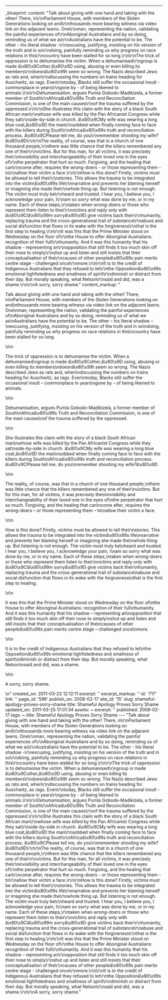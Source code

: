---
_blueprint:
  content: "Talk about giving with one hand and taking with the other! There, in\r\nParliament
    House, with members of the Stolen Generations looking on and\r\nthousands more
    bearing witness via video link on the adjacent lawns. One\r\nman, representing
    the nation, validating the painful experiences of\r\nAboriginal Australians and
    by so doing, reminding us of what we as\r\nAustralians have the potential to be.
    The other - his literal shadow -\r\nexcusing, justifying, insisting on his version
    of the truth and in so\r\ndoing, painfully reminding us why progress on race relations
    in this\r\ncountry have been stalled for so long.\r\n\r\nThe trick of oppression
    is to dehumanise the victim. When a dehumanised\r\ngroup is made â\x80\x9Cother,â\x80\x9D
    using, abusing or even killing its members\r\ndoesnâ\x80\x99t seem so wrong. The
    Nazis described Jews as rats and, when\r\ndiscussing the numbers on trains heading
    for Auschwitz, as rags. Even\r\ntoday, Blacks still suffer the occasional insult
    - commonplace in years\r\ngone by - of being likened to animals.\r\n\r\nDehumanisation,
    argues Pumla Gobodo-Madikizela, a former member of South\r\nAfricaâ\x80\x99s Truth
    and Reconciliation Commission, is one of the main causes\r\nof the trauma suffered
    by the oppressed.\r\n\r\nShe illustrates this claim with the story of a black
    South African man\r\nwhose wife was killed by the Pan Africanist Congress while
    they sat\r\nside-by-side in church. â\x80\x9CMy wife was wearing a long blue coat,â\x80\x9D
    the man\r\nsobbed when finally coming face to face with the killers during South\r\nAfricaâ\x80\x99s
    truth and reconciliation process. â\x80\x9CPlease tell me, do you\r\nremember
    shooting my wife?â\x80\x9D\r\n\r\nThe reality, of course, was that in a church
    of one thousand people,\r\nthere was little chance that the killers remembered
    any one of their\r\nvictims. But for this man, for all victims, it was precisely
    the\r\ninvisibility and interchangeability of their loved one in the eyes of\r\nthe
    perpetrator that hurt so much. Forgiving, and the healing that can\r\ncome after,
    requires the wrong-doers - or those representing them - to\r\nallow their victim
    a face.\r\n\r\nHow is this done? Firstly, victims must be allowed to tell their\r\nstories.
    This allows the trauma to be integrated into the victimâ\x80\x99s life\r\nnarrative
    and prevents her blaming herself or imagining she made the\r\nwhole thing up.
    But listening is not enough. The victim must truly be\r\nheard and trusted. I
    hear you, I believe you, I acknowledge your pain, I\r\nam so sorry what was done
    by me, or in my name. Each of these steps,\r\ntaken when wrong-doers or those
    who represent them listen to their\r\nvictims and reply only with â\x80\x9CIâ\x80\x99m
    sorryâ\x80\x9D give victims back their\r\nhumanity, replacing trauma and the cross-generational
    trail of substance\r\nabuse and social disfunction that flows in its wake with
    the forgiveness\r\nthat is the first step to healing.\r\n\r\nIt was this that
    the Prime Minister stood on Wednesday on the floor of\r\nthe House to offer Aboriginal
    Australians: recognition of their full\r\nhumanity. And it was this humanity that
    his shadow - representing an\r\nopposition that still finds it too much skin off
    their nose to simply\r\nshut up and listen and still insists that their conceptualisation
    of the\r\ncauses of other peopleâ\x80\x99s pain merits centre stage - challenged
    once\r\nmore.\r\n\r\nIt is to the credit of Indigenous Australians that they refused
    to let\r\nthe Oppositionâ\x80\x99s emotional tighfistedness and smallness of spirit\r\ndiminish
    or distract from their day. But morally speaking, what Nelson\r\nsaid and did,
    was a shame.\r\n\r\nA sorry, sorry shame."
  content_markup: "<p>Talk about giving with one hand and taking with the other! There,
    in\nParliament House, with members of the Stolen Generations looking on and\nthousands
    more bearing witness via video link on the adjacent lawns. One\nman, representing
    the nation, validating the painful experiences of\nAboriginal Australians and
    by so doing, reminding us of what we as\nAustralians have the potential to be.
    The other &ndash; his literal shadow &ndash;\nexcusing, justifying, insisting
    on his version of the truth and in so\ndoing, painfully reminding us why progress
    on race relations in this\ncountry have been stalled for so long.</p>\n\n<p>The
    trick of oppression is to dehumanise the victim. When a dehumanised\ngroup is
    made â\x80\x9Cother,â\x80\x9D using, abusing or even killing its members\ndoesnâ\x80\x99t
    seem so wrong. The Nazis described Jews as rats and, when\ndiscussing the numbers
    on trains heading for Auschwitz, as rags. Even\ntoday, Blacks still suffer the
    occasional insult &ndash; commonplace in years\ngone by &ndash; of being likened
    to animals.</p>\n\n<p>Dehumanisation, argues Pumla Gobodo-Madikizela, a former
    member of South\nAfricaâ\x80\x99s Truth and Reconciliation Commission, is one
    of the main causes\nof the trauma suffered by the oppressed.</p>\n\n<p>She illustrates
    this claim with the story of a black South African man\nwhose wife was killed
    by the Pan Africanist Congress while they sat\nside-by-side in church. â\x80\x9CMy
    wife was wearing a long blue coat,â\x80\x9D the man\nsobbed when finally coming
    face to face with the killers during South\nAfricaâ\x80\x99s truth and reconciliation
    process. â\x80\x9CPlease tell me, do you\nremember shooting my wife?â\x80\x9D</p>\n\n<p>The
    reality, of course, was that in a church of one thousand people,\nthere was little
    chance that the killers remembered any one of their\nvictims. But for this man,
    for all victims, it was precisely the\ninvisibility and interchangeability of
    their loved one in the eyes of\nthe perpetrator that hurt so much. Forgiving,
    and the healing that can\ncome after, requires the wrong-doers &ndash; or those
    representing them &ndash; to\nallow their victim a face.</p>\n\n<p>How is this
    done? Firstly, victims must be allowed to tell their\nstories. This allows the
    trauma to be integrated into the victimâ\x80\x99s life\nnarrative and prevents
    her blaming herself or imagining she made the\nwhole thing up. But listening is
    not enough. The victim must truly be\nheard and trusted. I hear you, I believe
    you, I acknowledge your pain, I\nam so sorry what was done by me, or in my name.
    Each of these steps,\ntaken when wrong-doers or those who represent them listen
    to their\nvictims and reply only with â\x80\x9CIâ\x80\x99m sorryâ\x80\x9D give
    victims back their\nhumanity, replacing trauma and the cross-generational trail
    of substance\nabuse and social disfunction that flows in its wake with the forgiveness\nthat
    is the first step to healing.</p>\n\n<p>It was this that the Prime Minister stood
    on Wednesday on the floor of\nthe House to offer Aboriginal Australians: recognition
    of their full\nhumanity. And it was this humanity that his shadow &ndash; representing
    an\nopposition that still finds it too much skin off their nose to simply\nshut
    up and listen and still insists that their conceptualisation of the\ncauses of
    other peopleâ\x80\x99s pain merits centre stage &ndash; challenged once\nmore.</p>\n\n<p>It
    is to the credit of Indigenous Australians that they refused to let\nthe Oppositionâ\x80\x99s
    emotional tighfistedness and smallness of spirit\ndiminish or distract from their
    day. But morally speaking, what Nelson\nsaid and did, was a shame.</p>\n\n<p>A
    sorry, sorry shame.</p>\n"
  created_on: 2011-03-23 12:12:11
  excerpt: ''
  excerpt_markup: ''
  id: '717'
  link: ''
  page_id: '596'
  publish_on: 2008-02-17
  site_id: '15'
  slug: shameful-apology-proves-sorry-shame
  title: Shameful Apology Proves Sorry Shame
  updated_on: 2011-03-25 17:01:34
assets: ~
excerpt: ''
published: 2008-02-17
tags: ~
title: Shameful Apology Proves Sorry Shame
--- "Talk about giving with one hand and taking with the other! There, in\r\nParliament
  House, with members of the Stolen Generations looking on and\r\nthousands more bearing
  witness via video link on the adjacent lawns. One\r\nman, representing the nation,
  validating the painful experiences of\r\nAboriginal Australians and by so doing,
  reminding us of what we as\r\nAustralians have the potential to be. The other -
  his literal shadow -\r\nexcusing, justifying, insisting on his version of the truth
  and in so\r\ndoing, painfully reminding us why progress on race relations in this\r\ncountry
  have been stalled for so long.\r\n\r\nThe trick of oppression is to dehumanise the
  victim. When a dehumanised\r\ngroup is made â\x80\x9Cother,â\x80\x9D using, abusing
  or even killing its members\r\ndoesnâ\x80\x99t seem so wrong. The Nazis described
  Jews as rats and, when\r\ndiscussing the numbers on trains heading for Auschwitz,
  as rags. Even\r\ntoday, Blacks still suffer the occasional insult - commonplace
  in years\r\ngone by - of being likened to animals.\r\n\r\nDehumanisation, argues
  Pumla Gobodo-Madikizela, a former member of South\r\nAfricaâ\x80\x99s Truth and
  Reconciliation Commission, is one of the main causes\r\nof the trauma suffered by
  the oppressed.\r\n\r\nShe illustrates this claim with the story of a black South
  African man\r\nwhose wife was killed by the Pan Africanist Congress while they sat\r\nside-by-side
  in church. â\x80\x9CMy wife was wearing a long blue coat,â\x80\x9D the man\r\nsobbed
  when finally coming face to face with the killers during South\r\nAfricaâ\x80\x99s
  truth and reconciliation process. â\x80\x9CPlease tell me, do you\r\nremember shooting
  my wife?â\x80\x9D\r\n\r\nThe reality, of course, was that in a church of one thousand
  people,\r\nthere was little chance that the killers remembered any one of their\r\nvictims.
  But for this man, for all victims, it was precisely the\r\ninvisibility and interchangeability
  of their loved one in the eyes of\r\nthe perpetrator that hurt so much. Forgiving,
  and the healing that can\r\ncome after, requires the wrong-doers - or those representing
  them - to\r\nallow their victim a face.\r\n\r\nHow is this done? Firstly, victims
  must be allowed to tell their\r\nstories. This allows the trauma to be integrated
  into the victimâ\x80\x99s life\r\nnarrative and prevents her blaming herself or
  imagining she made the\r\nwhole thing up. But listening is not enough. The victim
  must truly be\r\nheard and trusted. I hear you, I believe you, I acknowledge your
  pain, I\r\nam so sorry what was done by me, or in my name. Each of these steps,\r\ntaken
  when wrong-doers or those who represent them listen to their\r\nvictims and reply
  only with â\x80\x9CIâ\x80\x99m sorryâ\x80\x9D give victims back their\r\nhumanity,
  replacing trauma and the cross-generational trail of substance\r\nabuse and social
  disfunction that flows in its wake with the forgiveness\r\nthat is the first step
  to healing.\r\n\r\nIt was this that the Prime Minister stood on Wednesday on the
  floor of\r\nthe House to offer Aboriginal Australians: recognition of their full\r\nhumanity.
  And it was this humanity that his shadow - representing an\r\nopposition that still
  finds it too much skin off their nose to simply\r\nshut up and listen and still
  insists that their conceptualisation of the\r\ncauses of other peopleâ\x80\x99s
  pain merits centre stage - challenged once\r\nmore.\r\n\r\nIt is to the credit of
  Indigenous Australians that they refused to let\r\nthe Oppositionâ\x80\x99s emotional
  tighfistedness and smallness of spirit\r\ndiminish or distract from their day. But
  morally speaking, what Nelson\r\nsaid and did, was a shame.\r\n\r\nA sorry, sorry
  shame."
